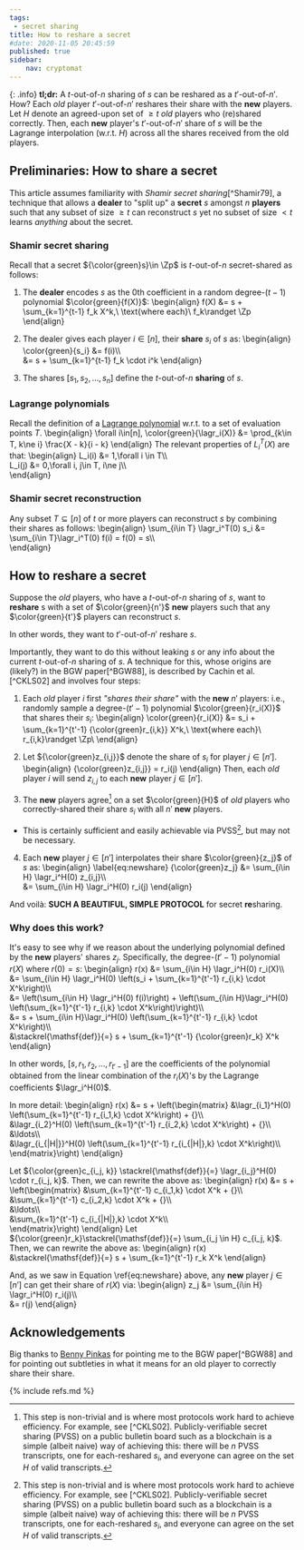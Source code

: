 ```yaml
---
tags: 
 - secret sharing
title: How to reshare a secret
#date: 2020-11-05 20:45:59
published: true
sidebar:
    nav: cryptomat
---
```


{: .info}
**tl;dr:** A $t$-out-of-$n$ sharing of $s$ can be reshared as a $t'$-out-of-$n'$. 
How?
Each _old_ player $t'$-out-of-$n'$ reshares their share with the **new** players. 
Let $H$ denote an agreed-upon set of $\ge t$ _old_ players who (re)shared correctly. 
Then, each **new** player's $t'$-out-of-$n'$ share of $s$ will be the Lagrange interpolation (w.r.t. $H$) across all the shares received from the old players.

<!--more-->

<p hidden>$$
\def\Adv{\mathcal{A}}
\def\Badv{\mathcal{B}}
\def\vect#1{\mathbf{#1}}
$$</p>

## Preliminaries: How to share a secret

This article assumes familiarity with _Shamir secret sharing_[^Shamir79], a technique that allows a **dealer** to "split up" a **secret** $s$ amongst $n$ **players** such that any subset of size $\ge t$ can reconstruct $s$ yet no subset of size $<t$ learns _anything_ about the secret.

### Shamir secret sharing
Recall that a secret ${\color{green}s}\in \Zp$ is $t$-out-of-$n$ secret-shared as follows:

 1. The **dealer** encodes $s$ as the 0th coefficient in a random degree-$(t-1)$ polynomial $\color{green}{f(X)}$:
\begin{align}
    f(X) &= s + \sum_{k=1}^{t-1} f_k X^k,\ \text{where each}\ f_k\randget \Zp
\end{align}

 2. The dealer gives each player $i\in [n]$, their **share** $s_i$ of $s$ as:
\begin{align}
\color{green}{s_i} &= f(i)\\\\\
    &= s + \sum_{k=1}^{t-1} f_k \cdot i^k
\end{align}

 3. The shares $[s_1, s_2, \ldots, s_n]$ define the $t$-out-of-$n$ **sharing** of $s$.

### Lagrange polynomials
Recall the definition of a [Lagrange polynomial](/2022/07/28/lagrange-interpolation.html) w.r.t. to a set of evaluation points $T$.
\begin{align}
    \forall i\in[n],
    \color{green}{\lagr_i(X)} &= \prod_{k\in T, k\ne i} \frac{X - k}{i - k}
\end{align}
The relevant properties of $L_i^T(X)$ are that:
\begin{align}
    L_i(i) &= 1,\forall i \in T\\\\\
    L_i(j) &= 0,\forall i, j\in T, i\ne j\\\\\
\end{align}

### Shamir secret reconstruction
    
Any subset $T\subseteq[n]$ of $t$ or more players can reconstruct $s$ by combining their shares as follows:
\begin{align}
    \sum_{i\in T} \lagr_i^T(0) s_i &= \sum_{i\in T}\lagr_i^T(0) f(i) = f(0) = s\\\\\
\end{align}

## How to reshare a secret

Suppose the _old_ players, who have a $t$-out-of-$n$ sharing of $s$, want to **reshare** s with a set of $\color{green}{n'}$ **new** players such that any $\color{green}{t'}$ players can reconstruct $s$.

In other words, they want to $t'$-out-of-$n'$ reshare $s$.

Importantly, they want to do this without leaking $s$ or any info about the current $t$-out-of-$n$ sharing of $s$.
A technique for this, whose origins are (likely?) in the BGW paper[^BGW88], is described by Cachin et al.[^CKLS02] and involves four steps:

1. Each _old_ player $i$ first _"shares their share"_ with the **new** $n'$ players: i.e., randomly sample a degree-$(t'-1)$ polynomial $\color{green}{r_i(X)}$ that shares their $s_i$:
\begin{align}
\color{green}{r_i(X)} &= s_i +  \sum_{k=1}^{t'-1} {\color{green}r_{i,k}} X^k,\ \text{where each}\ r_{i,k}\randget \Zp\\
\end{align}

2. Let ${\color{green}z_{i,j}}$ denote the share of $s_i$ for player $j\in[n']$.
\begin{align}
{\color{green}z_{i,j}} = r_i(j)
\end{align}
Then, each _old_ player $i$ will send $z_{i,j}$ to each **new** player $j\in [n']$.

3. The **new** players agree[^consensus] on a set $\color{green}{H}$ of _old_ players who correctly-shared their share $s_i$ with all $n'$ **new** players. 
 - This is certainly sufficient and easily achievable via PVSS[^consensus], but may not be necessary.

4. Each **new** player $j\in [n']$ interpolates their share $\color{green}{z_j}$ of $s$ as:
\begin{align}
    \label{eq:newshare}
    {\color{green}z_j} 
        &= \sum_{i\in H} \lagr_i^H(0) z_{i,j}\\\\\
        &= \sum_{i\in H} \lagr_i^H(0) r_i(j)
\end{align}

And voilà: **SUCH A BEAUTIFUL, SIMPLE PROTOCOL** for secret **re**sharing.

### Why does this work?

It's easy to see why if we reason about the underlying polynomial defined by the **new** players' shares $z_j$.
Specifically, the degree-$(t'-1)$ polynomial $r(X)$ where $r(0) = s$:
\begin{align}
r(x) &= \sum_{i\in H} \lagr_i^H(0) r_i(X)\\\\\
     &= \sum_{i\in H} \lagr_i^H(0) \left(s_i + \sum_{k=1}^{t'-1} r_{i,k} \cdot X^k\right)\\\\\
     &= \left(\sum_{i\in H} \lagr_i^H(0) f(i)\right) + \left(\sum_{i\in H}\lagr_i^H(0) \left(\sum_{k=1}^{t'-1} r_{i,k} \cdot X^k\right)\right)\\\\\
     &= s + \sum_{i\in H}\lagr_i^H(0) \left(\sum_{k=1}^{t'-1} r_{i,k} \cdot X^k\right)\\\\\
    &\stackrel{\mathsf{def}}{=} s + \sum_{k=1}^{t'-1} {\color{green}r_k} X^k
\end{align}

In other words, $[s, r_1, r_2,\ldots,r_{t'-1}]$ are the coefficients of the polynomial obtained from the linear combination of the $r_i(X)$'s by the Lagrange coefficients $\lagr_i^H(0)$.

In more detail:
\begin{align}
r(x) &= s + \left(\begin{matrix}
         &\lagr_{i_1}^H(0) \left(\sum_{k=1}^{t'-1} r_{i_1,k} \cdot X^k\right) + {}\\\\\
         &\lagr_{i_2}^H(0) \left(\sum_{k=1}^{t'-1} r_{i_2,k} \cdot X^k\right) + {}\\\\\
         &\ldots\\\\\
         &\lagr_{i_{|H|}}^H(0) \left(\sum_{k=1}^{t'-1} r_{i_{|H|},k} \cdot X^k\right)\\\\\
     \end{matrix}\right)
\end{align}

Let ${\color{green}c_{i_j, k}} \stackrel{\mathsf{def}}{=} \lagr_{i_j}^H(0) \cdot r_{i_j, k}$.
Then, we can rewrite the above as:
\begin{align}
r(x) &= s + \left(\begin{matrix}
         &\sum_{k=1}^{t'-1} c_{i_1,k} \cdot X^k + {}\\\\\
         &\sum_{k=1}^{t'-1} c_{i_2,k} \cdot X^k + {}\\\\\
         &\ldots\\\\\
         &\sum_{k=1}^{t'-1} c_{i_{|H|},k} \cdot X^k\\\\\
     \end{matrix}\right)
\end{align}
Let ${\color{green}r_k}\stackrel{\mathsf{def}}{=} \sum_{i_j \in H} c_{i_j, k}$.
Then, we can rewrite the above as:
\begin{align}
r(x) &\stackrel{\mathsf{def}}{=} s + \sum_{k=1}^{t'-1} r_k X^k
\end{align}

And, as we saw in Equation \ref{eq:newshare} above, any **new** player $j\in[n']$ can get their share of $r(X)$ via:
\begin{align}
z_j
    &= \sum_{i\in H} \lagr_i^H(0) r_i(j)\\\\\
    &= r(j)
\end{align}

## Acknowledgements

Big thanks to [Benny Pinkas](https://twitter.com/bennypinkas) for pointing me to the BGW paper[^BGW88] and for pointing out subtleties in what it means for an old player to correctly share their share.

[^consensus]: This step is non-trivial and is where most protocols work hard to achieve efficiency. For example, see [^CKLS02]. Publicly-verifiable secret sharing (PVSS) on a public bulletin board such as a blockchain is a simple (albeit naive) way of achieving this: there will be $n$ PVSS transcripts, one for each-reshared $s_i$, and everyone can agree on the set $H$ of valid transcripts.

{% include refs.md %}
